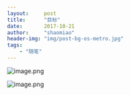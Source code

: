 ```yaml
---
layout:     post
title:      "目标"
date:       2017-10-21
author:     "shaomiao"
header-img: "img/post-bg-os-metro.jpg"
tags:
    - "随笔"
---
```


![image.png](http://upload-images.jianshu.io/upload_images/2590671-fbd0dde5a308a20e.png?imageMogr2/auto-orient/strip%7CimageView2/2/w/1240)

![image.png](http://upload-images.jianshu.io/upload_images/2590671-36aeb1966d772d81.png?imageMogr2/auto-orient/strip%7CimageView2/2/w/1240)
